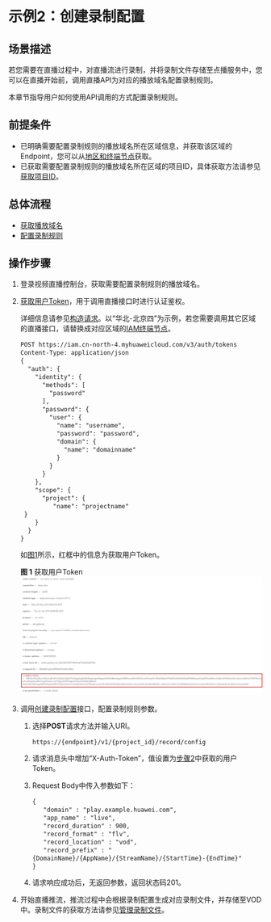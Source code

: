 # 示例2：创建录制配置<a name="ZH-CN_TOPIC_0266334001"></a>

## 场景描述<a name="zh-cn_topic_0256124298_section5550124610275"></a>

若您需要在直播过程中，对直播流进行录制，并将录制文件存储至点播服务中，您可以在直播开始前，调用直播API为对应的播放域名配置录制规则。

本章节指导用户如何使用API调用的方式配置录制规则。

## 前提条件<a name="zh-cn_topic_0256124298_section1535328172818"></a>

-   已明确需要配置录制规则的播放域名所在区域信息，并获取该区域的Endpoint，您可以从[地区和终端节点](https://developer.huaweicloud.com/endpoint?Live)获取。
-   已获取需要配置录制规则的播放域名所在区域的项目ID，具体获取方法请参见[获取项目ID](获取项目ID.md#live_03_0023)。

## 总体流程<a name="zh-cn_topic_0256124298_section1753716933710"></a>

-   [获取播放域名](#zh-cn_topic_0256124298_li740434110321)
-   [配置录制规则](#zh-cn_topic_0256124298_li5605136502)

## 操作步骤<a name="zh-cn_topic_0256124298_section6562835174311"></a>

1.  <a name="zh-cn_topic_0256124298_li740434110321"></a>登录视频直播控制台，获取需要配置录制规则的播放域名。
2.  <a name="zh-cn_topic_0256124298_li96031314153313"></a>[获取用户Token](https://support.huaweicloud.com/api-iam/iam_30_0001.html)，用于调用直播接口时进行认证鉴权。

    详细信息请参见[构造请求](构造请求.md#topic_live_04_overview_100003)。以“华北-北京四”为示例，若您需要调用其它区域的直播接口，请替换成对应区域的[IAM终端节点](https://developer.huaweicloud.com/endpoint?IAM)。

    ```
    POST https://iam.cn-north-4.myhuaweicloud.com/v3/auth/tokens
    Content-Type: application/json
    {
      "auth": {
        "identity": {
          "methods": [
            "password"
          ],
          "password": {
            "user": {
              "name": "username", 
              "password": "password", 
              "domain": {
                "name": "domainname" 
              }
            }
          }
        },
        "scope": {
          "project": {
             "name": "projectname"      
     }
        }
      }
    }
    ```

    如[图1](#zh-cn_topic_0256124298_zh-cn_topic_0172500264_fig955023251511)所示，红框中的信息为获取用户Token。

    **图 1**  获取用户Token<a name="zh-cn_topic_0256124298_zh-cn_topic_0172500264_fig955023251511"></a>  
    ![](figures/获取用户Token.png "获取用户Token")

3.  <a name="zh-cn_topic_0256124298_li5605136502"></a>调用[创建录制配置](https://support.huaweicloud.com/api-live/live_03_0018.html)接口，配置录制规则参数。
    1.  选择**POST**请求方法并输入URI。

        ```
        https://{endpoint}/v1/{project_id}/record/config
        ```

    2.  请求消息头中增加“X-Auth-Token”，值设置为[步骤2](#zh-cn_topic_0256124298_li96031314153313)中获取的用户Token。
    3.  Request Body中传入参数如下：

        ```
        {
           "domain" : "play.example.huawei.com",
           "app_name" : "live",
           "record_duration" : 900,
           "record_format" : "flv",
           "record_location" : "vod",
           "record_prefix" : "{DomainName}/{AppName}/{StreamName}/{StartTime}-{EndTime}" 
        }
        ```

    4.  请求响应成功后，无返回参数，返回状态码201。

4.  开始直播推流，推流过程中会根据录制配置生成对应录制文件，并存储至VOD中。录制文件的获取方法请参见[管理录制文件](https://support.huaweicloud.com/usermanual-live/live_01_0036.html)。

